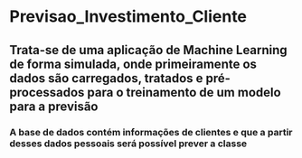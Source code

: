 # Previsao_Investimento_Cliente

## Trata-se de uma aplicação de Machine Learning de forma simulada, onde primeiramente os dados são carregados, tratados e pré-processados para o treinamento de um modelo para a previsão
### A base de dados contém informações de clientes e que a partir desses dados pessoais será possível prever a classe

